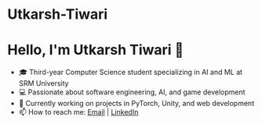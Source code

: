 # Utkarsh-Tiwari

# Hello, I'm Utkarsh Tiwari 👋

- 🎓 Third-year Computer Science student specializing in AI and ML at SRM University
- 💻 Passionate about software engineering, AI, and game development
- 🌱 Currently working on projects in PyTorch, Unity, and web development
- 📫 How to reach me: [Email](utkarsh3104.imp@gmail.com) | [LinkedIn]([https://www.linkedin.com/in/your-profile](https://www.linkedin.com/in/utkarsh-tiwari-238a2732b/))
